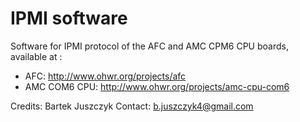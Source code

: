 # IPMI software

Software for IPMI protocol of the AFC and AMC CPM6 CPU boards,
available at :

* AFC: http://www.ohwr.org/projects/afc
* AMC COM6 CPU: http://www.ohwr.org/projects/amc-cpu-com6

Credits: Bartek Juszczyk 
Contact: b.juszczyk4@gmail.com

